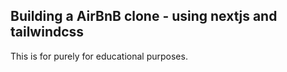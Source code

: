 ## Building a AirBnB clone - using nextjs and tailwindcss

This is for purely for educational purposes.
